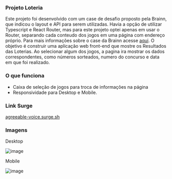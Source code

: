 ### Projeto Loteria

Este projeto foi desenvolvido com um case de desafio proposto pela Brainn, que indicou o layout e API para serem utilizadas. Havia a opção de utilizar Typescript e React Router, mas para este projeto optei apenas em usar o Router, separando cada conteudo dos jogos em uma página com endereço próprio. Para mais informações sobre o case da Brainn acesse [aqui](https://github.com/brainnco-exs/readme-frontend).
O objetivo é construir uma aplicação web front-end que mostre os Resultados das Loterias. Ao selecionar algum dos jogos, a pagina ira mostrar os dados correspondentes, como números sorteados, numero do concurso e data em que foi realizado.

### O que funciona
- Caixa de seleção de jogos para troca de informações na página
- Responsividade para Desktop e Mobile.


### Link Surge 
[agreeable-voice.surge.sh](http://agreeable-voice.surge.sh)

### Imagens

Desktop

![image](https://user-images.githubusercontent.com/99031516/180657155-96fa364b-713b-4280-90ba-4f958dc96f2b.png)

Mobile

![image](https://user-images.githubusercontent.com/99031516/180657198-c1182c0b-15e0-4b42-a634-f44d8b3132d6.png)